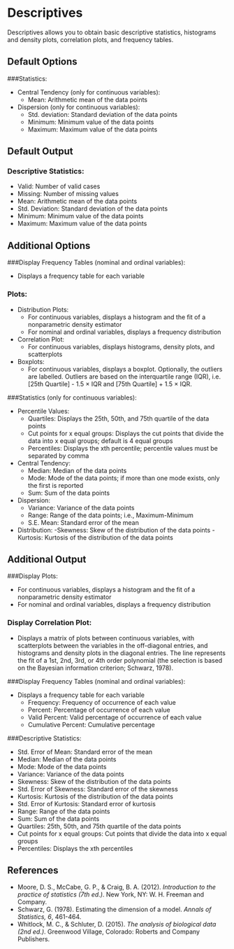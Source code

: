﻿Descriptives
============

Descriptives allows you to obtain basic descriptive statistics, histograms and density plots, correlation plots, and frequency tables.

Default Options
-------
###Statistics:
- Central Tendency (only for continuous variables):
  - Mean: Arithmetic mean of the data points
- Dispersion (only for continuous variables):
  - Std. deviation: Standard deviation of the data points
  - Minimum: Minimum value of the data points
  - Maximum: Maximum value of the data points

Default Output
-------
### Descriptive Statistics:
- Valid: Number of valid cases
- Missing: Number of missing values
- Mean: Arithmetic mean of the data points
- Std. Deviation: Standard deviation of the data points
- Minimum: Minimum value of the data points
- Maximum: Maximum value of the data points

Additional Options
------------------
###Display Frequency Tables (nominal and ordinal variables):
- Displays a frequency table for each variable

### Plots:
- Distribution Plots:
  - For continuous variables, displays a histogram and the fit of a nonparametric density estimator
  - For nominal and ordinal variables, displays a frequency distribution
- Correlation Plot:
  - For continuous variables, displays histograms, density plots, and scatterplots
- Boxplots:
  - For continuous variables, displays a boxplot. Optionally, the outliers are labelled. Outliers are based on the interquartile range (IQR), i.e. [25th Quartile] - 1.5 × IQR and [75th Quartile] + 1.5 × IQR.

###Statistics (only for continuous variables):
- Percentile Values:
  - Quartiles: Displays the 25th, 50th, and 75th quartile of the data points
  - Cut points for x equal groups: Displays the cut points that divide the data into x equal groups; default is 4 equal groups
  - Percentiles: Displays the xth percentile; percentile values must be separated by comma
- Central Tendency:
  - Median: Median of the data points
  - Mode: Mode of the data points; if more than one mode exists, only the first is reported
  - Sum: Sum of the data points
- Dispersion:
  - Variance: Variance of the data points
  - Range: Range of the data points; i.e., Maximum-Minimum
  - S.E. Mean: Standard error of the mean
- Distribution:
  -Skewness: Skew of the distribution of the data points
  -Kurtosis: Kurtosis of the distribution of the data points

Additional Output
------------------
###Display Plots:
- For continuous variables, displays a histogram and the fit of a nonparametric density estimator
- For nominal and ordinal variables, displays a frequency distribution

### Display Correlation Plot:
- Displays a matrix of plots between continuous variables, with scatterplots between the variables in the off-diagonal entries, and histograms and density plots in the diagonal entries.
 The line represents the fit of a 1st, 2nd, 3rd, or 4th order polynomial (the selection is based on the Bayesian information criterion; Schwarz, 1978).

###Display Frequency Tables (nominal and ordinal variables):
- Displays a frequency table for each variable
  - Frequency: Frequency of occurrence of each value
  - Percent: Percentage of occurrence of each value
  - Valid Percent: Valid percentage of occurrence of each value
  - Cumulative Percent: Cumulative percentage

###Descriptive Statistics:
  - Std. Error of Mean: Standard error of the mean
  - Median: Median of the data points
  - Mode: Mode of the data points
  - Variance: Variance of the data points
  - Skewness: Skew of the distribution of the data points
  - Std. Error of Skewness: Standard error of the skewness
  - Kurtosis: Kurtosis of the distribution of the data points
  - Std. Error of Kurtosis: Standard error of kurtosis
  - Range: Range of the data points
  - Sum: Sum of the data points
  - Quartiles: 25th, 50th, and 75th quartile of the data points
  - Cut points for x equal groups: Cut points that divide the data into x equal groups
  - Percentiles: Displays the xth percentiles

References
-------
- Moore, D. S., McCabe, G. P., & Craig, B. A. (2012). *Introduction to the practice of statistics (7th ed.)*. New York, NY: W. H. Freeman and Company.
- Schwarz, G. (1978). Estimating the dimension of a model. *Annals of Statistics, 6*, 461-464.
- Whitlock, M. C., & Schluter, D. (2015). *The analysis of biological data (2nd ed.)*. Greenwood Village, Colorado: Roberts and Company Publishers.
